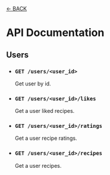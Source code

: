 [← BACK](./README.md)

# API Documentation

## Users

- ### `GET /users/<user_id>`
  Get user by id.

- ### `GET /users/<user_id>/likes`
  Get a user liked recipes.

- ### `GET /users/<user_id>/ratings`
  Get a user recipe ratings.

- ### `GET /users/<user_id>/recipes`
  Get a user recipes.

